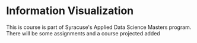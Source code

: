 <h1> Information Visualization </h1>

<p1> This is course is part of Syracuse's Applied Data Science Masters program. 
There will be some assignments and a course projected added</p1>


